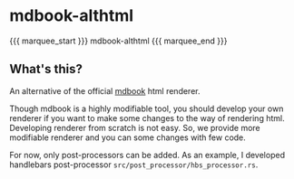 # mdbook-althtml
{{{ marquee_start }}}
mdbook-althtml
{{{ marquee_end }}}

## What's this?
An alternative of the official [mdbook](https://github.com/rust-lang-nursery/mdBook) html renderer.  

Though mdbook is a highly modifiable tool, you should develop your own renderer if you want to make some changes to the way of rendering html.  
Developing renderer from scratch is not easy. So, we provide more modifiable renderer and you can some changes with few code.

For now, only post-processors can be added.
As an example, I developed handlebars post-processor `src/post_processor/hbs_processor.rs`.
